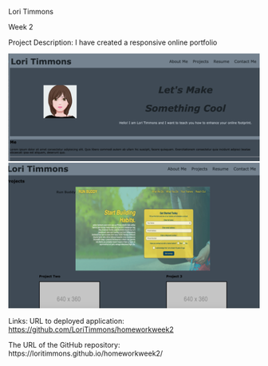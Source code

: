 Lori Timmons

Week 2



Project Description:
I have created a responsive online portfolio 

![Screen shot 1](assets/images/screenshot1.png)
![screen shot 2](assets/images/screenshot2.png)

Links: 
URL to deployed application: https://github.com/LoriTimmons/homeworkweek2
<div>
The URL of the GitHub repository: https://loritimmons.github.io/homeworkweek2/
</div>